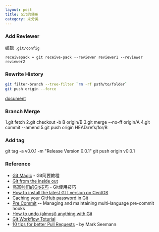 ```yaml
---
layout: post
title: Git的使用
category: 未分类
---
```


### Add Reviewer
编辑 ```.git/config```
```
receivepack = git receive-pack --reviewer reviewer1 --reviewer reviewer2
```

### Rewrite History
```bash
git filter-branch --tree-filter `rm -rf path/to/folder`
git push origin --force
```
[document](http://git-scm.com/docs/git-filter-branch)

### Branch Merge
1.git fetch
2.git checkout -b B origin/B
3.git merge --no-ff origin/A
4.git commit --amend
5.git push origin HEAD:refs/for/B

### Add tag
git tag -a v0.0.1 -m "Release Version 0.0.1"
git push origin v0.0.1

### Reference
- [Git Magic](http://www-cs-students.stanford.edu/~blynn/gitmagic/intl/zh_cn/index.html) - Git简要教程
- [Git from the inside out](https://codewords.recurse.com/issues/two/git-from-the-inside-out)
- [高富帅们的Git技巧](http://cloudbbs.org/forum.php?tid=30647&page=1&extra=&mod=viewthread#pid201033) - Git使用技巧
- [How to install the latest GIT version on CentOS](https://www.howtoforge.com/how-to-install-the-latest-git-version-on-centos)
- [Caching your GitHub password in Git](https://help.github.com/articles/caching-your-github-password-in-git/)
- [Pre Commit](http://pre-commit.com/) -- Managing and maintaining multi-language pre-commit hooks
- [How to undo (almost) anything with Git](https://github.com/blog/2019-how-to-undo-almost-anything-with-git)
- [Git Workflow Toturial](https://github.com/xirong/my-git/blob/master/git-workflow-tutorial.md)
- [10 tips for better Pull Requests](http://blog.ploeh.dk/2015/01/15/10-tips-for-better-pull-requests/) - by Mark Seemann
